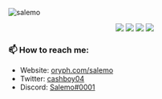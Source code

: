 ![salemo](https://github.com/salemo5m/salemo5m/assets/132095992/b28ff7f6-86d7-48c2-b81f-a17ed4477a05)


<p align="center">
  <img src="https://img.shields.io/badge/last%20major%20release-aug.%202000-important" />
  <img src="https://img.shields.io/badge/unminified%20size-6%20feet%206%20inches-informational" />
  <img src="https://img.shields.io/badge/vulnerabilities-high-critical" />
  <img src="https://img.shields.io/badge/code%20quality-A%20for%20effort-success" />
</p>

### 📫 How to reach me:

- Website: [oryph.com/salemo](https://oryph.com/salemo)
- Twitter: [cashboy04](https://twitter.com/cashboy04)
- Discord: [Salemo#0001](https://discord.gg/mediodev)
